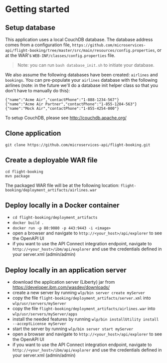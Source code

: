 # Getting started
## Setup database
This application uses a local CouchDB database.  The database address comes from a configuration file, `https://github.com/microservices-api/flight-booking/tree/master/src/main/resources/config.properties`, or at the WAR's `WEB-INF/classes/config.properties` file.  

>Note: you can run `bash database_init.sh` to initiate your database.

We also assume the following databases have been created:  `airlines` and `bookings`.   You can pre-populate your `airlines` database with the following airlines (note: in the future we'll do a database init helper class so that you don't have to manually do this):

```
{"name":"Acme Air","contactPhone":"1-888-1234-567"}
{"name":"Acme Air Partner","contactPhone":"1-855-1284-563"}
{"name":"Mock Air","contactPhone":"1-855-4254-000"}
```

To setup CouchDB, please see http://couchdb.apache.org/

## Clone application
```
git clone https://github.com/microservices-api/flight-booking.git
```
## Create a deployable WAR file
```
cd flight-booking
mvn package
```
The packaged WAR file will be at the following location: `flight-booking/deployment_artifacts/airlines.war`

## Deploy locally in a Docker container
* `cd flight-booking/deployment_artifacts`
* `docker build .`
* `docker run -p 80:9080 -p 443:9443 -i <image>`
* open a browser and navigate to `http://<your_host>/api/explorer` to see the OpenAPI UI
* if you want to use the API Connect integration endpoint, navigate to `http://<your_host>/ibm/api/explorer` and use the credentials defined in your server.xml (admin/admin)

## Deploy locally in an application server
* download the application server (Liberty) jar from https://developer.ibm.com/wasdev/downloads/
* create a new server by running `wlp/bin server create myServer`
* copy the file `flight-booking/deployment_artifacts/server.xml` into `wlp/usr/servers/myServer`
* copy the file `flight-booking/deployment_artifacts/airlines.war` into `wlp/usr/servers/myServer/apps`
* install the needed features by running `wlp/bin installUtility install --acceptLicense myServer`
* start the server by running `wlp/bin server start myServer`
* open a browser and navigate to `http://<your_host>/api/explorer` to see the OpenAPI UI
* if you want to use the API Connect integration endpoint, navigate to `http://<your_host>/ibm/api/explorer` and use the credentials defined in your server.xml (admin/admin)





